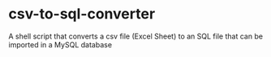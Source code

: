 # csv-to-sql-converter
A shell script that converts a csv file (Excel Sheet) to an SQL file that can be imported in a MySQL database

